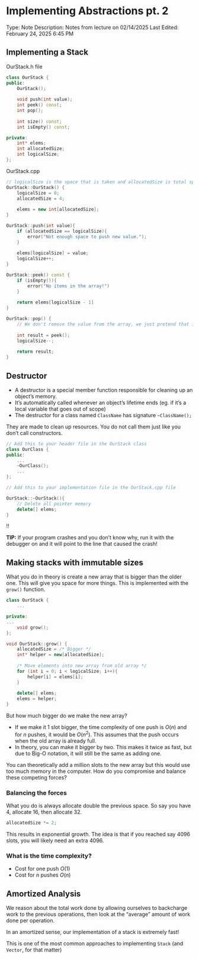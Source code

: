 # Implementing Abstractions pt. 2

Type: Note
Description: Notes from lecture on 02/14/2025
Last Edited: February 24, 2025 6:45 PM

## Implementing a Stack

OurStack.h file

```cpp
class OurStack {
public:
	OurStack();
	
	void push(int value);
	int peek() const;
	int pop();
	
	int size() const;
	int isEmpty() const;

private:
	int* elems;
	int allocatedSize;
	int logicalSize;
};
```

OurStack.cpp

```cpp
// logicalSize is the space that is taken and allocatedSize is total space
OurStack::OurStack() {
	logicalSize = 0;
	allocatedSize = 4;
	
	elems = new int[allocatedSize];
}

OurStack::push(int value){
	if (allocatedSize == logicalSize){
		error("Not enough space to push new value.");
	}
	
	elems[logicalSize] = value;
	logicalSize++;
}

OurStack::peek() const {
	if (isEmpty()){
		error("No items in the array!")
	}
	
	return elems[logicalSize - 1]
}

OurStack::pop() {
	// We don't remove the value from the array, we just pretend that it isn't there;
	
	int result = peek();
	logicalSize--;
	
	return result;
}
```

## Destructor

- A destructor is a special member function responsible for cleaning up an object’s memory.
- It’s automatically called whenever an object’s lifetime ends (eg. if it’s a local variable that goes out of scope)
- The destructor for a class named `ClassName` has signature `~ClassName();`

They are made to clean up resources. You do not call them just like you don’t call constructors.

```cpp
// Add this to your header file in the OurStack class
class OurClass {
public:
	...
	~OurClass();
	...
};

// Add this to your implementation file in the OurStack.cpp file

OurStack::~OurStack(){
	// Delete all pointer memory
	delete[] elems;
}
```

<aside>
‼️

**TIP:**
If your program crashes and you don’t know why, run it with the debugger on and it will point to the line that caused the crash!

</aside>

## Making stacks with immutable sizes

What you do in theory is create a new array that is bigger than the older one. This will give you space for more things. This is implemented with the `grow()` function.

```cpp
class OurStack {
	...

private:
...
	void grow();
};
```

```cpp
void OurStack::grow() {
	allocatedSize = /* Bigger */
	int* helper = new[allocatedSize];
	
	/* Move elements into new array from old array */
	for (int i = 0; i < logicalSize; i++){
		helper[i] = elems[i];
	}
	
	delete[] elems;
	elems = helper;
}
```

But how much bigger do we make the new array?

- If we make it 1 slot bigger, the time complexity of one push is $O(n)$ and for $n$ pushes, it would be $O(n^2)$. This assumes that the push occurs when the old array is already full.
- In theory, you can make it bigger by two. This makes it twice as fast, but due to Big-O notation, it will still be the same as adding one.

You can theoretically add a million slots to the new array but this would use too much memory in the computer. How do you compromise and balance these competing forces?

### Balancing the forces

What you do is always allocate double the previous space. So say you have 4, allocate 16, then allocate 32.

```cpp
allocatedSize *= 2;
```

This results in exponential growth. The idea is that if you reached say 4096 slots, you will likely need an extra 4096.

### What is the time complexity?

- Cost for one push $O(1)$
- Cost for $n$ pushes $O(n)$

## Amortized Analysis

We reason about the total work done by allowing ourselves to backcharge work to the previous operations, then look at the “average” amount of work done per operation.

In an amortized sense, our implementation of a stack is extremely fast!

This is one of the most common approaches to implementing `Stack` (and `Vector`, for that matter)